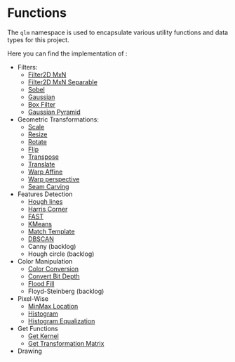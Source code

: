 # Functions
The `qlm` namespace is used to encapsulate various utility functions and data types for this project.

Here you can find the implementation of :
* Filters:
    * [Filter2D MxN](Functions/Filters/Filter2D)
    * [Filter2D MxN Separable](Functions/Filters/SepFilter2D)
    * [Sobel](Functions/Filters/Sobel)
    * [Gaussian](Functions/Filters/Gaussian)
    * [Box Filter](Functions/Filters/BoxFilter)
    * [Gaussian Pyramid](Functions/Filters/GaussianPyramid)
* Geometric Transformations:
    * [Scale](Functions/Geometric%20Transformations/Scale)
    * [Resize](Functions/Geometric%20Transformations/Resize)
    * [Rotate](Functions/Geometric%20Transformations/Rotate)
    * [Flip](Functions/Geometric%20Transformations/Flip)
    * [Transpose](Functions/Geometric%20Transformations/Transpose)
    * [Translate](Functions/Geometric%20Transformations/Translate)
    * [Warp Affine](Functions/Geometric%20Transformations/WarpAffine)
    * [Warp perspective](Functions/Geometric%20Transformations/WarpPerspective)
    * [Seam Carving](Functions/Geometric%20Transformations/SeamCarving)
* Features Detection
    * [Hough lines](Functions/Features%20Detection/HoughLines)
    * [Harris Corner](Functions/Features%20Detection/HarrisCorner)
    * [FAST](Functions/Features%20Detection/FAST)
    * [KMeans](Functions/Features%20Detection/KMeans)
    * [Match Template](Functions/Features%20Detection/MatchTemplate)
    * [DBSCAN](Functions/Features%20Detection/DBSCAN)
    * Canny (backlog)
    * Hough circle (backlog)
* Color Manipulation
    * [Color Conversion](Functions/Color%20Manipulation/ColorConvert)
    * [Convert Bit Depth](Functions/Color%20Manipulation/ConvertBitDepth)
    * [Flood Fill](Functions/Color%20Manipulation/FloodFill)
    * Floyd-Steinberg (backlog)
* Pixel-Wise
    * [MinMax Location](Functions/Pixel-Wise/MinMaxLoc)
    * [Histogram](Functions/Pixel-Wise/Histogram)
    * [Histogram Equalization](Functions/Pixel-Wise/EqualizeHist)
* Get Functions
    * [Get Kernel](Functions/Get%20functions/Get%20Kernel)
    * [Get Transformation Matrix](Functions/Get%20functions/Get%20Transformation%20Matrix)
* Drawing
